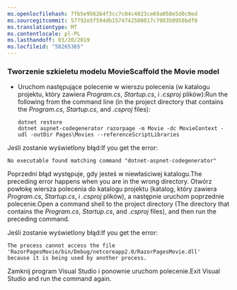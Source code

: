 ```yaml
---
ms.openlocfilehash: 7fb5e956264f3cc7c04c4023ce69a058e5d0c0ed
ms.sourcegitcommit: 57792e5f594db1574742588017c708350958bdf0
ms.translationtype: MT
ms.contentlocale: pl-PL
ms.lasthandoff: 03/20/2019
ms.locfileid: "58265365"
---
```

<a name="scaffold"></a>

### <a name="scaffold-the-movie-model"></a><span data-ttu-id="f8dc4-101">Tworzenie szkieletu modelu Movie</span><span class="sxs-lookup"><span data-stu-id="f8dc4-101">Scaffold the Movie model</span></span>

* <span data-ttu-id="f8dc4-102">Uruchom następujące polecenie w wierszu polecenia (w katalogu projektu, który zawiera *Program.cs*, *Startup.cs*, i *.csproj* plików):</span><span class="sxs-lookup"><span data-stu-id="f8dc4-102">Run the following from the command line (in the project directory that contains the *Program.cs*, *Startup.cs*, and *.csproj* files):</span></span>

  ```console
  dotnet restore
  dotnet aspnet-codegenerator razorpage -m Movie -dc MovieContext -udl -outDir Pages\Movies --referenceScriptLibraries
  ```

<span data-ttu-id="f8dc4-103">Jeśli zostanie wyświetlony błąd:</span><span class="sxs-lookup"><span data-stu-id="f8dc4-103">If you get the error:</span></span>

  ```
  No executable found matching command "dotnet-aspnet-codegenerator"
  ```

<span data-ttu-id="f8dc4-104">Poprzedni błąd występuje, gdy jesteś w niewłaściwej katalogu.</span><span class="sxs-lookup"><span data-stu-id="f8dc4-104">The preceding error happens when you are in the wrong directory.</span></span> <span data-ttu-id="f8dc4-105">Otwórz powłokę wiersza polecenia do katalogu projektu (katalog, który zawiera *Program.cs*, *Startup.cs*, i *.csproj* plików), a następnie uruchom poprzednie polecenie.</span><span class="sxs-lookup"><span data-stu-id="f8dc4-105">Open a command shell to the project directory (The directory that contains the *Program.cs*, *Startup.cs*, and *.csproj* files), and then run the preceding command.</span></span>

<span data-ttu-id="f8dc4-106">Jeśli zostanie wyświetlony błąd:</span><span class="sxs-lookup"><span data-stu-id="f8dc4-106">If you get the error:</span></span>

  ```
  The process cannot access the file
 'RazorPagesMovie/bin/Debug/netcoreapp2.0/RazorPagesMovie.dll'
  because it is being used by another process.
  ```

<span data-ttu-id="f8dc4-107">Zamknij program Visual Studio i ponownie uruchom polecenie.</span><span class="sxs-lookup"><span data-stu-id="f8dc4-107">Exit Visual Studio and run the command again.</span></span>
